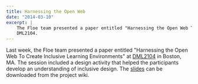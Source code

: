 ```yaml
---
title: Harnessing the Open Web
date: "2014-03-10"
excerpt: |
    The Floe team presented a paper entitled "Harnessing the Open Web To Create Inclusive Learning Environments" at
    DML2104.
---
```


Last week, the Floe team presented a paper entitled "Harnessing the Open Web To Create Inclusive Learning Environments"
at [DML2104](https://dml2014.dmlhub.net/) in Boston, MA. The session included a design activity that helped the
participants develop an understanding of inclusive design. The
[slides](https://wiki.fluidproject.org/download/attachments/1707985/DigitalMediaLearning.key?version=1&modificationDate=1398183713676&api=v2)
can be downloaded from the project wiki.
